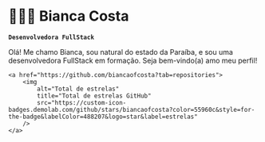 # 👩🏻‍💻 Bianca Costa

**`Desenvolvedora FullStack`**

Olá! Me chamo Bianca, sou natural do estado da Paraíba, e sou uma desenvolvedora FullStack em formação. Seja bem-vindo(a) amo meu perfil!

    <a href="https://github.com/biancaofcosta?tab=repositories">
        <img 
            alt="Total de estrelas" 
            title="Total de estrelas GitHub" 
            src="https://custom-icon-badges.demolab.com/github/stars/biancaofcosta?color=55960c&style=for-the-badge&labelColor=488207&logo=star&label=estrelas"
        />
    </a>
